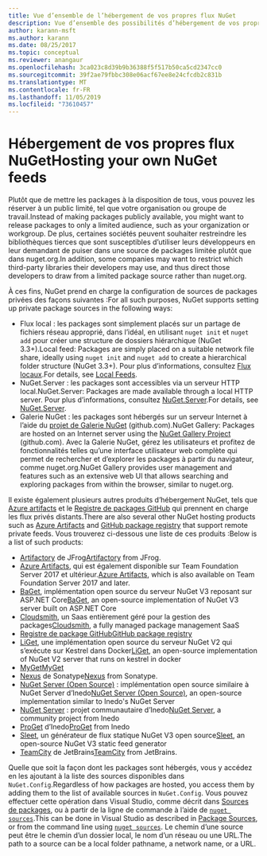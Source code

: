 ```yaml
---
title: Vue d’ensemble de l’hébergement de vos propres flux NuGet
description: Vue d’ensemble des possibilités d’hébergement de vos propres galeries ou flux de packages NuGet localement ou à distance.
author: karann-msft
ms.author: karann
ms.date: 08/25/2017
ms.topic: conceptual
ms.reviewer: anangaur
ms.openlocfilehash: 3ca023c8d39b9b36388f5f517b50ca5cd2347cc0
ms.sourcegitcommit: 39f2ae79fbbc308e06acf67ee8e24cfcdb2c831b
ms.translationtype: MT
ms.contentlocale: fr-FR
ms.lasthandoff: 11/05/2019
ms.locfileid: "73610457"
---
```

# <a name="hosting-your-own-nuget-feeds"></a><span data-ttu-id="22076-103">Hébergement de vos propres flux NuGet</span><span class="sxs-lookup"><span data-stu-id="22076-103">Hosting your own NuGet feeds</span></span>

<span data-ttu-id="22076-104">Plutôt que de mettre les packages à la disposition de tous, vous pouvez les réserver à un public limité, tel que votre organisation ou groupe de travail.</span><span class="sxs-lookup"><span data-stu-id="22076-104">Instead of making packages publicly available, you might want to release packages to only a limited audience, such as your organization or workgroup.</span></span> <span data-ttu-id="22076-105">De plus, certaines sociétés peuvent souhaiter restreindre les bibliothèques tierces que sont susceptibles d’utiliser leurs développeurs en leur demandant de puiser dans une source de packages limitée plutôt que dans nuget.org.</span><span class="sxs-lookup"><span data-stu-id="22076-105">In addition, some companies may want to restrict which third-party libraries their developers may use, and thus direct those developers to draw from a limited package source rather than nuget.org.</span></span>

<span data-ttu-id="22076-106">À ces fins, NuGet prend en charge la configuration de sources de packages privées des façons suivantes :</span><span class="sxs-lookup"><span data-stu-id="22076-106">For all such purposes, NuGet supports setting up private package sources in the following ways:</span></span>

- <span data-ttu-id="22076-107">Flux local : les packages sont simplement placés sur un partage de fichiers réseau approprié, dans l’idéal, en utilisant `nuget init` et `nuget add` pour créer une structure de dossiers hiérarchique (NuGet 3.3+).</span><span class="sxs-lookup"><span data-stu-id="22076-107">Local feed: Packages are simply placed on a suitable network file share, ideally using `nuget init` and `nuget add` to create a hierarchical folder structure (NuGet 3.3+).</span></span> <span data-ttu-id="22076-108">Pour plus d’informations, consultez [Flux locaux](../hosting-packages/local-feeds.md).</span><span class="sxs-lookup"><span data-stu-id="22076-108">For details, see [Local Feeds](../hosting-packages/local-feeds.md).</span></span>
- <span data-ttu-id="22076-109">NuGet.Server : les packages sont accessibles via un serveur HTTP local.</span><span class="sxs-lookup"><span data-stu-id="22076-109">NuGet.Server: Packages are made available through a local HTTP server.</span></span> <span data-ttu-id="22076-110">Pour plus d’informations, consultez [NuGet.Server](../hosting-packages/nuget-server.md).</span><span class="sxs-lookup"><span data-stu-id="22076-110">For details, see [NuGet.Server](../hosting-packages/nuget-server.md).</span></span>
- <span data-ttu-id="22076-111">Galerie NuGet : les packages sont hébergés sur un serveur Internet à l’aide du [projet de Galerie NuGet](https://github.com/NuGet/NuGetGallery#build-and-run-the-gallery-in-arbitrary-number-easy-steps) (github.com).</span><span class="sxs-lookup"><span data-stu-id="22076-111">NuGet Gallery: Packages are hosted on an Internet server using the [NuGet Gallery Project](https://github.com/NuGet/NuGetGallery#build-and-run-the-gallery-in-arbitrary-number-easy-steps) (github.com).</span></span> <span data-ttu-id="22076-112">Avec la Galerie NuGet, gérez les utilisateurs et profitez de fonctionnalités telles qu’une interface utilisateur web complète qui permet de rechercher et d’explorer les packages à partir du navigateur, comme nuget.org.</span><span class="sxs-lookup"><span data-stu-id="22076-112">NuGet Gallery provides user management and features such as an extensive web UI that allows searching and exploring packages from within the browser, similar to nuget.org.</span></span>

<span data-ttu-id="22076-113">Il existe également plusieurs autres produits d’hébergement NuGet, tels que [Azure artifacts](https://www.visualstudio.com/docs/package/nuget/publish) et le [Registre de packages GitHub](https://help.github.com/articles/configuring-nuget-for-use-with-github-package-registry) qui prennent en charge les flux privés distants.</span><span class="sxs-lookup"><span data-stu-id="22076-113">There are also several other NuGet hosting products such as [Azure Artifacts](https://www.visualstudio.com/docs/package/nuget/publish) and [GitHub package registry](https://help.github.com/articles/configuring-nuget-for-use-with-github-package-registry) that support remote private feeds.</span></span> <span data-ttu-id="22076-114">Vous trouverez ci-dessous une liste de ces produits :</span><span class="sxs-lookup"><span data-stu-id="22076-114">Below is a list of such products:</span></span>

- <span data-ttu-id="22076-115">[Artifactory](https://www.jfrog.com/artifactory/) de JFrog</span><span class="sxs-lookup"><span data-stu-id="22076-115">[Artifactory](https://www.jfrog.com/artifactory/) from JFrog.</span></span>
- <span data-ttu-id="22076-116">[Azure Artifacts](https://www.visualstudio.com/docs/package/nuget/publish), qui est également disponible sur Team Foundation Server 2017 et ultérieur.</span><span class="sxs-lookup"><span data-stu-id="22076-116">[Azure Artifacts](https://www.visualstudio.com/docs/package/nuget/publish), which is also available on Team Foundation Server 2017 and later.</span></span>
- <span data-ttu-id="22076-117">[BaGet](https://github.com/loic-sharma/BaGet), implémentation open source du serveur NuGet V3 reposant sur ASP.NET Core</span><span class="sxs-lookup"><span data-stu-id="22076-117">[BaGet](https://github.com/loic-sharma/BaGet), an open-source implementation of NuGet V3 server built on ASP.NET Core</span></span>
- <span data-ttu-id="22076-118">[Cloudsmith](https://cloudsmith.io/l/nuget-feed/), un Saas entièrement géré pour la gestion des packages</span><span class="sxs-lookup"><span data-stu-id="22076-118">[Cloudsmith](https://cloudsmith.io/l/nuget-feed/), a fully managed package management SaaS</span></span>
- [<span data-ttu-id="22076-119">Registre de package GitHub</span><span class="sxs-lookup"><span data-stu-id="22076-119">GitHub package registry</span></span>](https://help.github.com/articles/configuring-nuget-for-use-with-github-package-registry)
- <span data-ttu-id="22076-120">[LiGet](https://github.com/ai-traders/liget), une implémentation open source du serveur NuGet V2 qui s’exécute sur Kestrel dans Docker</span><span class="sxs-lookup"><span data-stu-id="22076-120">[LiGet](https://github.com/ai-traders/liget), an open-source implementation of NuGet V2 server that runs on kestrel in docker</span></span>
- [<span data-ttu-id="22076-121">MyGet</span><span class="sxs-lookup"><span data-stu-id="22076-121">MyGet</span></span>](https://myget.org)
- <span data-ttu-id="22076-122">[Nexus](https://www.sonatype.org/nexus/) de Sonatype</span><span class="sxs-lookup"><span data-stu-id="22076-122">[Nexus](https://www.sonatype.org/nexus/) from Sonatype.</span></span>
- <span data-ttu-id="22076-123">[NuGet Server (Open Source)](https://github.com/svenkle/nuget-server) : implémentation open source similaire à NuGet Server d’Inedo</span><span class="sxs-lookup"><span data-stu-id="22076-123">[NuGet Server (Open Source)](https://github.com/svenkle/nuget-server), an open-source implementation similar to Inedo's NuGet Server</span></span>
- <span data-ttu-id="22076-124">[NuGet Server](http://nugetserver.net/) : projet communautaire d’Inedo</span><span class="sxs-lookup"><span data-stu-id="22076-124">[NuGet Server](http://nugetserver.net/), a community project from Inedo</span></span>
- <span data-ttu-id="22076-125">[ProGet](https://inedo.com/proget) d’Inedo</span><span class="sxs-lookup"><span data-stu-id="22076-125">[ProGet](https://inedo.com/proget) from Inedo</span></span>
- <span data-ttu-id="22076-126">[Sleet](https://github.com/emgarten/sleet), un générateur de flux statique NuGet V3 open source</span><span class="sxs-lookup"><span data-stu-id="22076-126">[Sleet](https://github.com/emgarten/sleet), an open-source NuGet V3 static feed generator</span></span>
- <span data-ttu-id="22076-127">[TeamCity](https://www.jetbrains.com/teamcity/) de JetBrains</span><span class="sxs-lookup"><span data-stu-id="22076-127">[TeamCity](https://www.jetbrains.com/teamcity/) from JetBrains.</span></span>

<span data-ttu-id="22076-128">Quelle que soit la façon dont les packages sont hébergés, vous y accédez en les ajoutant à la liste des sources disponibles dans `NuGet.Config`.</span><span class="sxs-lookup"><span data-stu-id="22076-128">Regardless of how packages are hosted, you access them by adding them to the list of available sources in `NuGet.Config`.</span></span> <span data-ttu-id="22076-129">Vous pouvez effectuer cette opération dans Visual Studio, comme décrit dans [Sources de packages](../consume-packages/install-use-packages-visual-studio.md#package-sources), ou à partir de la ligne de commande à l’aide de [`nuget sources`](../reference/cli-reference/cli-ref-sources.md).</span><span class="sxs-lookup"><span data-stu-id="22076-129">This can be done in Visual Studio as described in [Package Sources](../consume-packages/install-use-packages-visual-studio.md#package-sources), or from the command line using [`nuget sources`](../reference/cli-reference/cli-ref-sources.md).</span></span> <span data-ttu-id="22076-130">Le chemin d’une source peut être le chemin d’un dossier local, le nom d’un réseau ou une URL.</span><span class="sxs-lookup"><span data-stu-id="22076-130">The path to a source can be a local folder pathname, a network name, or a URL.</span></span>
